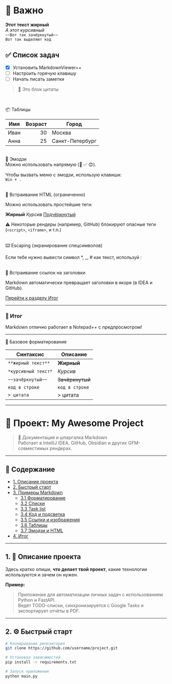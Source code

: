 # 📌 Важно

**Этот текст жирный**  
*А этот курсивный*  
`~~Вот так зачёркнутый~~`  
`Вот так выделяют код`

## ✅ Список задач

- [x] Установить MarkdownViewer++
- [ ] Настроить горячую клавишу
- [ ] Начать писать заметки

> 💬 Это блок цитаты

<br>

📦 Таблицы

| Имя     | Возраст | Город      |
|---------|--------:|------------|
| Иван    |     30  | Москва     |
| Анна    |     25  | Санкт-Петербург |

<br>
🔣 Эмодзи<br>
Можно использовать напрямую (📌 ✅ 😊).

Чтобы вызвать меню с эмодзи, использую клавиши:  
`Win + .`

<br>
🧩 Встраивание HTML (ограниченно)

Можно использовать простейшие теги:

<b>Жирный</b> <i>Курсив</i> <u>Подчёркнутый</u>

⚠️ Некоторые рендеры (например, GitHub) блокируют опасные теги (`<script>`, `<iframe>`, и т.п.)

<br>
⌨️ Escaping (экранирование спецсимволов)

Если тебе нужно вывести символ *, _, # как текст, используй \:

<br>
🧭 Встраивание ссылок на заголовки

Markdown автоматически превращает заголовки в якоря (в IDEA и GitHub).

[Перейти к разделу Итог](#итог)


---

### 🎯 Итог

Markdown отлично работает в Notepad++ с предпросмотром!

---
📝 Базовое форматирование

| Синтаксис           | Описание        |
| ------------------- | --------------- |
| `**жирный текст**`  | **Жирный**      |
| `*курсивный текст*` | *Курсив*        |
| `~~зачёркнутый~~`   | ~~Зачёркнутый~~ |
| `код в строке`      | `код в строке`  |
| `> цитата`          | > цитата        |

---


# 🧭 Проект: My Awesome Project

> 📄 Документация и шпаргалка Markdown  
> Работает в IntelliJ IDEA, GitHub, Obsidian и других GFM-совместимых рендерах.

---

## 📑 Содержание
- [1. Описание проекта](#1-описание-проекта)
- [2. Быстрый старт](#2-быстрый-старт)
- [3. Примеры Markdown](#3-примеры-markdown)
    - [3.1 Форматирование](#31-форматирование)
    - [3.2 Списки](#32-списки)
    - [3.3 Task list](#33-task-list)
    - [3.4 Код и подсветка](#34-код-и-подсветка)
    - [3.5 Ссылки и изображения](#35-ссылки-и-изображения)
    - [3.6 Таблицы](#36-таблицы)
    - [3.7 Эмодзи и HTML](#37-эмодзи-и-html)
- [4. Итог](#4-итог)

---

## 1. 🧩 Описание проекта

Здесь кратко опиши, **что делает твой проект**, какие технологии используются и зачем он нужен.

**Пример:**
> Приложение для автоматизации личных задач с использованием Python и FastAPI.  
> Ведёт TODO-списки, синхронизируется с Google Tasks и экспортирует отчёты в PDF.

---

## 2. ⚙️ Быстрый старт

```bash
# Клонирование репозитория
git clone https://github.com/username/project.git

# Установка зависимостей
pip install -r requirements.txt

# Запуск приложения
python main.py
